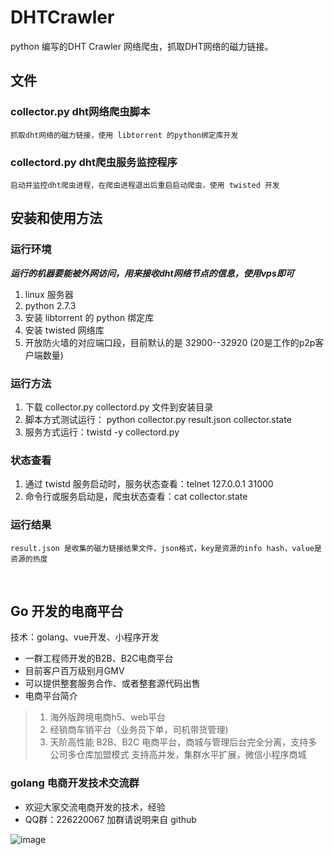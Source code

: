 DHTCrawler
==========

python 编写的DHT Crawler 网络爬虫，抓取DHT网络的磁力链接。


文件
----

### collector.py dht网络爬虫脚本

    抓取dht网络的磁力链接，使用 libtorrent 的python绑定库开发

### collectord.py dht爬虫服务监控程序

    启动并监控dht爬虫进程，在爬虫进程退出后重启启动爬虫，使用 twisted 开发


安装和使用方法
--------------

### 运行环境

*__运行的机器要能被外网访问，用来接收dht网络节点的信息，使用vps即可__*

  1. linux 服务器
  2. python 2.7.3
  3. 安装 libtorrent 的 python 绑定库
  4. 安装 twisted 网络库
  5. 开放防火墙的对应端口段，目前默认的是 32900--32920 (20是工作的p2p客户端数量)

### 运行方法

  1. 下载 collector.py collectord.py 文件到安装目录
  2. 脚本方式测试运行： python collector.py result.json collector.state
  3. 服务方式运行：twistd -y collectord.py

### 状态查看

  1. 通过 twistd 服务启动时，服务状态查看：telnet 127.0.0.1 31000
  2. 命令行或服务启动是，爬虫状态查看：cat collector.state
  
### 运行结果

    result.json 是收集的磁力链接结果文件，json格式，key是资源的info hash，value是资源的热度

<br>

## Go 开发的电商平台

技术：golang、vue开发、小程序开发

  * 一群工程师开发的B2B、B2C电商平台
  * 目前客户百万级别月GMV
  * 可以提供整套服务合作、或者整套源代码出售
  * 电商平台简介
  > 1. 海外版跨境电商h5、web平台
  > 2. 经销商车销平台（业务员下单，司机带货管理)
  > 3. 天阶高性能 B2B、B2C 电商平台，商城与管理后台完全分离，支持多公司多仓库加盟模式
  >    支持高并发，集群水平扩展，微信小程序商城

### golang 电商开发技术交流群

  * 欢迎大家交流电商开发的技术，经验
  * QQ群：226220067 加群请说明来自 github

![image](https://user-images.githubusercontent.com/1860564/174646268-8cfe046d-1937-46c1-9e26-a4424501f158.png=300x)

